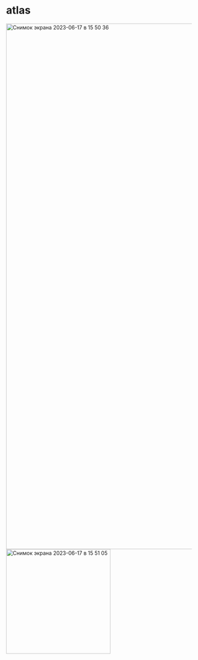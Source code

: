 # atlas

<img width="1422" alt="Снимок экрана 2023-06-17 в 15 50 36" src="https://github.com/zhukovk4010/atlas/assets/72558099/f5f32508-0aa6-4809-8a92-255f697fc6db">
<img width="283" alt="Снимок экрана 2023-06-17 в 15 51 05" src="https://github.com/zhukovk4010/atlas/assets/72558099/a3abad50-f820-4a42-9ef2-02d77991d5e8">
